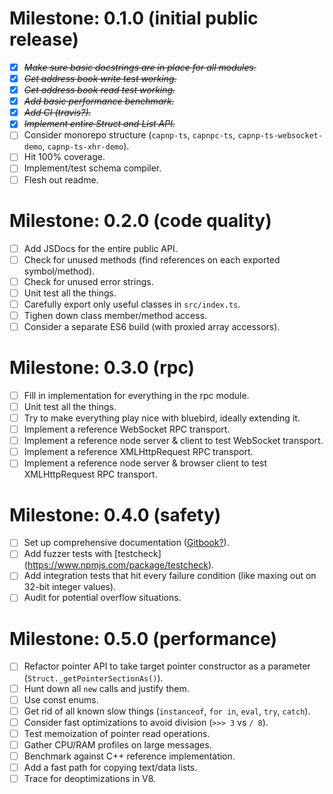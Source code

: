 # Milestone: 0.1.0 (initial public release)

* [X] ~~*Make sure basic docstrings are in place for all modules.*~~
* [X] ~~*Get address book write test working.*~~
* [X] ~~*Get address book read test working.*~~
* [X] ~~*Add basic performance benchmark.*~~
* [X] ~~*Add CI (travis?).*~~
* [X] ~~*Implement entire Struct and List API.*~~
* [ ] Consider monorepo structure (`capnp-ts`, `capnpc-ts`, `capnp-ts-websocket-demo`, `capnp-ts-xhr-demo`).
* [ ] Hit 100% coverage.
* [ ] Implement/test schema compiler.
* [ ] Flesh out readme.

# Milestone: 0.2.0 (code quality)

* [ ] Add JSDocs for the entire public API.
* [ ] Check for unused methods (find references on each exported symbol/method).
* [ ] Check for unused error strings.
* [ ] Unit test all the things.
* [ ] Carefully export only useful classes in `src/index.ts`.
* [ ] Tighen down class member/method access.
* [ ] Consider a separate ES6 build (with proxied array accessors).

# Milestone: 0.3.0 (rpc)

* [ ] Fill in implementation for everything in the rpc module.
* [ ] Unit test all the things.
* [ ] Try to make everything play nice with bluebird, ideally extending it.
* [ ] Implement a reference WebSocket RPC transport.
* [ ] Implement a reference node server & client to test WebSocket transport.
* [ ] Implement a reference XMLHttpRequest RPC transport.
* [ ] Implement a reference node server & browser client to test XMLHttpRequest RPC transport.

# Milestone: 0.4.0 (safety)

* [ ] Set up comprehensive documentation ([Gitbook?](https://www.gitbook.com/)).
* [ ] Add fuzzer tests with [testcheck] (https://www.npmjs.com/package/testcheck).
* [ ] Add integration tests that hit every failure condition (like maxing out on 32-bit integer values).
* [ ] Audit for potential overflow situations.

# Milestone: 0.5.0 (performance)

* [ ] Refactor pointer API to take target pointer constructor as a parameter (`Struct._getPointerSectionAs()`).
* [ ] Hunt down all `new` calls and justify them.
* [ ] Use const enums.
* [ ] Get rid of all known slow things (`instanceof`, `for in`, `eval`, `try`, `catch`).
* [ ] Consider fast optimizations to avoid division (`>>> 3` vs `/ 8`).
* [ ] Test memoization of pointer read operations.
* [ ] Gather CPU/RAM profiles on large messages.
* [ ] Benchmark against C++ reference implementation.
* [ ] Add a fast path for copying text/data lists.
* [ ] Trace for deoptimizations in V8.
